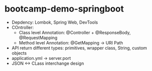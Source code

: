 # bootcamp-demo-springboot
- Depdency: Lombok, Spring Web, DevTools
- COntroller:
  - Class level Annotation: @Controller + @ResponseBody, @RequestMapping
  - Method level Annotation: @GetMapping -> URI Path
- API return different types: primitives, wrapper class, String, custom objects
- application.yml -> server.port
- JSON <-> CLass interchange design